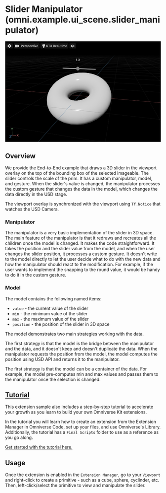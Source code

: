 # Slider Manipulator (omni.example.ui_scene.slider_manipulator)
![](https://github.com/NVIDIA-Omniverse/kit-extension-sample-ui-scene/raw/main/exts/omni.example.ui_scene.slider_manipulator/data/preview.png)

## Overview

We provide the End-to-End example that draws a 3D slider in the viewport overlay
on the top of the bounding box of the selected imageable. The slider controls
the scale of the prim. It has a custom manipulator, model, and gesture. When the
slider's value is changed, the manipulator processes the custom gesture that
changes the data in the model, which changes the data directly in the USD stage.

​The viewport overlay is synchronized with the viewport using `Tf.Notice` that
watches the USD Camera.

### Manipulator

The manipulator is a very basic implementation of the slider in 3D space. The
main feature of the manipulator is that it redraws and recreates all the
children once the model is changed. It makes the code straightforward. It takes
the position and the slider value from the model, and when the user changes the
slider position, it processes a custom gesture. It doesn't write to the model
directly to let the user decide what to do with the new data and how the
manipulator should react to the modification. For example, if the user wants to
implement the snapping to the round value, it would be handy to do it in the
custom gesture.

### Model

The model contains the following named items:

 - `value` - the current value of the slider
 - `min` - the minimum value of the slider
 - `max` - the maximum value of the slider
 - `position` - the position of the slider in 3D space

The model demonstrates two main strategies working with the data.

The first strategy is that the model is the bridge between the manipulator and
the data, and it doesn't keep and doesn't duplicate the data. When the
manipulator requests the position from the model, the model computes the
position using USD API and returns it to the manipulator.

The first strategy is that the model can be a container of the data. For
example, the model pre-computes min and max values and passes them to the
manipulator once the selection is changed.

## [Tutorial](https://github.com/NVIDIA-Omniverse/kit-extension-sample-ui-scene/tree/main/exts/omni.example.ui_scene.object_info/Tutorial)
This extension sample also includes a step-by-step tutorial to accelerate your growth as you learn to build your own Omniverse Kit extensions. 

In the tutorial you will learn how to create an extension from the Extension Manager in Omniverse Code, set up your files, and use Omniverse's Library. Additionally, the tutorial has a `Final Scripts` folder to use as a reference as you go along. 

​[Get started with the tutorial here.](https://github.com/NVIDIA-Omniverse/kit-extension-sample-ui-scene/tree/main/exts/omni.example.ui_scene.slider_manipulator/Tutorial)

## Usage

Once the extension is enabled in the `Extension Manager`, go to your `Viewport` and right-click to create a primitive - such as a cube, sphere, cyclinder, etc. Then, left-click/select the primitive to view and manipulate the slider.
​

